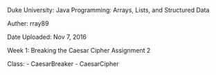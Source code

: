 Duke University: Java Programming: Arrays, Lists, and Structured Data

Auther: rray89

Date Uploaded: Nov 7, 2016

Week 1: Breaking the Caesar Cipher Assignment 2

Class: 
	- CaesarBreaker
	- CaesarCipher